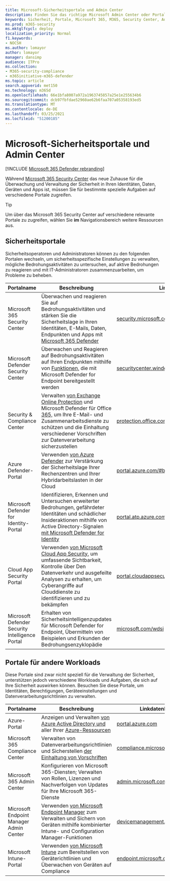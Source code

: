 ```yaml
---
title: Microsoft-Sicherheitsportale und Admin Center
description: Finden Sie das richtige Microsoft Admin Center oder Portal zum Verwalten verschiedener Dienste im Zusammenhang mit Microsoft 365-Sicherheit
keywords: Sicherheit, Portale, Microsoft 365, M365, Security Center, Admin Center, URL, Link, MTP, Microsoft Defender ATP, Microsoft Defender Security Center, Azure ATP, Office 365 ATP, MCAS, WDSI, SCC, Intune, MDM, MEM, ASC, OATP, AATP, Cloud App Security , Azure AD, Security & Compliance Center
ms.prod: m365-security
ms.mktglfcycl: deploy
localization_priority: Normal
f1.keywords:
- NOCSH
ms.author: lomayor
author: lomayor
manager: dansimp
audience: ITPro
ms.collection:
- M365-security-compliance
- m365initiative-m365-defender
ms.topic: article
search.appverid: met150
ms.technology: m365d
ms.openlocfilehash: 66e1bfa8007a972a1963745857a25e1e255634b6
ms.sourcegitcommit: dcb97fbfdae52960ae62b6faa707a05358193ed5
ms.translationtype: MT
ms.contentlocale: de-DE
ms.lasthandoff: 03/25/2021
ms.locfileid: "51200185"
---
```

# <a name="microsoft-security-portals-and-admin-centers"></a>Microsoft-Sicherheitsportale und Admin Center

[!INCLUDE [Microsoft 365 Defender rebranding](../includes/microsoft-defender.md)]

Während [Microsoft 365 Security Center](overview-security-center.md) das neue Zuhause für die Überwachung und Verwaltung der Sicherheit in Ihren Identitäten, Daten, Geräten und Apps ist, müssen Sie für bestimmte spezielle Aufgaben auf verschiedene Portale zugreifen.

> [!TIP] 
> Um über das Microsoft 365 Security Center auf verschiedene relevante Portale zu zugreifen, wählen Sie **im** Navigationsbereich weitere Ressourcen aus.

## <a name="security-portals"></a>Sicherheitsportale

Sicherheitsoperatoren und Administratoren können zu den folgenden Portalen wechseln, um sicherheitsspezifische Einstellungen zu verwalten, mögliche Bedrohungsaktivitäten zu untersuchen, auf aktive Bedrohungen zu reagieren und mit IT-Administratoren zusammenzuarbeiten, um Probleme zu beheben.
<p></p>

| Portalname | Beschreibung | Linkdatenbank |
|---|---|---| 
| Microsoft 365 Security Center | Überwachen und reagieren Sie auf Bedrohungsaktivitäten und stärken Sie die Sicherheitslage in Ihren Identitäten, E-Mails, Daten, Endpunkten und Apps mit [Microsoft 365 Defender](microsoft-365-defender.md) | [security.microsoft.com](https://security.microsoft.com/) |
| Microsoft Defender Security Center | Überwachen und Reagieren auf Bedrohungsaktivitäten auf Ihren Endpunkten mithilfe von [Funktionen,](/windows/security/threat-protection/microsoft-defender-atp/microsoft-defender-advanced-threat-protection) die mit Microsoft Defender for Endpoint bereitgestellt werden | [securitycenter.windows.com](https://securitycenter.microsoft.com/) |
| Security & Compliance Center | Verwalten [von Exchange Online Protection](../office-365-security/exchange-online-protection-overview.md?view=o365-worldwide) und Microsoft Defender für Office [365,](/microsoft-365/security/office-365-security/defender-for-office-365?view=o365-worldwide) um Ihre E-Mail- und Zusammenarbeitsdienste zu schützen und die Einhaltung verschiedener Vorschriften zur Datenverarbeitung sicherzustellen | [protection.office.com](https://protection.office.com) |
| Azure Defender-Portal | Verwenden [von Azure Defender](/azure/security-center/security-center-intro) zur Verstärkung der Sicherheitslage Ihrer Rechenzentren und Ihrer Hybridarbeitslasten in der Cloud | [portal.azure.com/#blade/Microsoft_Azure_Security](https://portal.azure.com/#blade/Microsoft_Azure_Security/SecurityMenuBlade/0) |
| Microsoft Defender for Identity-Portal | Identifizieren, Erkennen und Untersuchen erweiterter Bedrohungen, gefährdeter Identitäten und schädlicher Insideraktionen mithilfe von Active Directory-Signalen [mit Microsoft Defender for Identity](/azure-advanced-threat-protection/what-is-atp) | [portal.atp.azure.com](https://portal.atp.azure.com/) |
| Cloud App Security Portal | Verwenden [von Microsoft Cloud App Security,](/cloud-app-security/what-is-cloud-app-security) um umfassende Sichtbarkeit, Kontrolle über Den Datenverkehr und ausgefeilte Analysen zu erhalten, um Cyberangriffe auf Clouddienste zu identifizieren und zu bekämpfen | [portal.cloudappsecurity.com](https://portal.cloudappsecurity.com/) |
| Microsoft Defender Security Intelligence Portal | Erhalten von Sicherheitsintelligenzupdates für Microsoft Defender for Endpoint, Übermitteln von Beispielen und Erkunden der Bedrohungsenzyklopädie | [microsoft.com/wdsi](https://microsoft.com/wdsi) |

## <a name="portals-for-other-workloads"></a>Portale für andere Workloads

Diese Portale sind zwar nicht speziell für die Verwaltung der Sicherheit, unterstützen jedoch verschiedene Workloads und Aufgaben, die sich auf Ihre Sicherheit auswirken können. Besuchen Sie diese Portale, um Identitäten, Berechtigungen, Geräteeinstellungen und Datenverarbeitungsrichtlinien zu verwalten.
<p></p>

| Portalname | Beschreibung | Linkdatenbank | 
|---|---|---| 
| Azure-Portal | Anzeigen und Verwalten [von Azure Active Directory und](/azure/active-directory/fundamentals/active-directory-whatis) aller Ihrer [Azure-Ressourcen](/azure/azure-resource-manager/management/overview)  | [portal.azure.com](https://portal.azure.com/) |
| Microsoft 365 Compliance Center | Verwalten von Datenverarbeitungsrichtlinien und Sicherstellen [der Einhaltung von Vorschriften](/compliance/regulatory/offering-home?view=o365-worldwide) | [compliance.microsoft.com](https://compliance.microsoft.com/) |
| Microsoft 365 Admin Center | Konfigurieren von Microsoft 365-Diensten; Verwalten von Rollen, Lizenzen und Nachverfolgen von Updates für Ihre Microsoft 365-Dienste | [admin.microsoft.com](https://admin.microsoft.com/) |
| Microsoft Endpoint Manager Admin Center | Verwenden [von Microsoft Endpoint Manager](/mem/configmgr/) zum Verwalten und Sichern von Geräten mithilfe kombinierter Intune- und Configuration Manager-Funktionen | [devicemanagement.microsoft.com](https://devicemanagement.microsoft.com/) |
| Microsoft Intune-Portal | Verwenden [von Microsoft Intune](/intune/fundamentals/what-is-intune) zum Bereitstellen von Geräterichtlinien und Überwachen von Geräten auf Compliance | [endpoint.microsoft.com](https://endpoint.microsoft.com/#blade/Microsoft_Intune_DeviceSettings/DevicesMenu/overview)